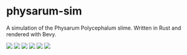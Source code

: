 # physarum-sim
A simulation of the Physarum Polycephalum slime. Written in Rust and rendered with Bevy.

![](demo/1.gif)
![](demo/5.gif)
![](demo/2.gif)
![](demo/6.gif)
![](demo/3.gif)
![](demo/4.gif)
